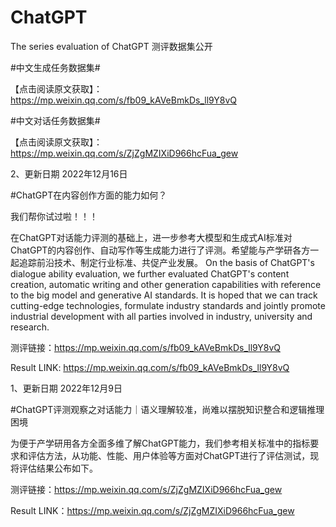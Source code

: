 # ChatGPT
The series evaluation of ChatGPT
测评数据集公开

#中文生成任务数据集#

【点击阅读原文获取】：https://mp.weixin.qq.com/s/fb09_kAVeBmkDs_ll9Y8vQ

#中文对话任务数据集#

【点击阅读原文获取】：https://mp.weixin.qq.com/s/ZjZgMZIXiD966hcFua_gew


2、更新日期 2022年12月16日

#ChatGPT在内容创作方面的能力如何？

我们帮你试过啦！！！

在ChatGPT对话能力评测的基础上，进一步参考大模型和生成式AI标准对ChatGPT的内容创作、自动写作等生成能力进行了评测。希望能与产学研各方一起追踪前沿技术、制定行业标准、共促产业发展。
On the basis of ChatGPT's dialogue ability evaluation, we further evaluated ChatGPT's content creation, automatic writing and other generation capabilities with reference to the big model and generative AI standards. It is hoped that we can track cutting-edge technologies, formulate industry standards and jointly promote industrial development with all parties involved in industry, university and research.

测评链接：https://mp.weixin.qq.com/s/fb09_kAVeBmkDs_ll9Y8vQ

Result LINK: https://mp.weixin.qq.com/s/fb09_kAVeBmkDs_ll9Y8vQ

1、更新日期 2022年12月9日

#ChatGPT评测观察之对话能力｜语义理解较准，尚难以摆脱知识整合和逻辑推理困境

为便于产学研用各方全面多维了解ChatGPT能力，我们参考相关标准中的指标要求和评估方法，从功能、性能、用户体验等方面对ChatGPT进行了评估测试，现将评估结果公布如下。

测评链接：https://mp.weixin.qq.com/s/ZjZgMZIXiD966hcFua_gew

Result LINK：https://mp.weixin.qq.com/s/ZjZgMZIXiD966hcFua_gew
